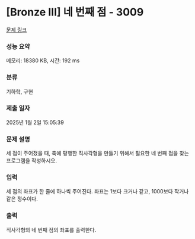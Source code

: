 # [Bronze III] 네 번째 점 - 3009 

[문제 링크](https://www.acmicpc.net/problem/3009) 

### 성능 요약

메모리: 18380 KB, 시간: 192 ms

### 분류

기하학, 구현

### 제출 일자

2025년 1월 2일 15:05:39

### 문제 설명

<p style="user-select: auto !important;">세 점이 주어졌을 때, 축에 평행한 직사각형을 만들기 위해서 필요한 네 번째 점을 찾는 프로그램을 작성하시오.</p>

### 입력 

 <p style="user-select: auto !important;">세 점의 좌표가 한 줄에 하나씩 주어진다. 좌표는 1보다 크거나 같고, 1000보다 작거나 같은 정수이다.</p>

### 출력 

 <p style="user-select: auto !important;">직사각형의 네 번째 점의 좌표를 출력한다.</p>

